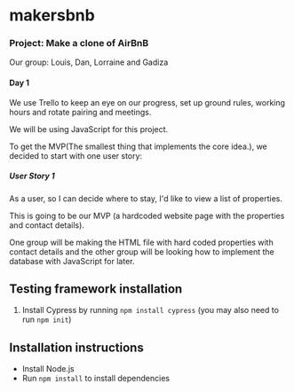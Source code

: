 # makersbnb


### Project: Make a clone of AirBnB

Our group: Louis, Dan, Lorraine and Gadiza

#### Day 1

We use Trello to keep an eye on our progress, set up ground rules, working hours and rotate pairing and meetings.

We will be using JavaScript for this project.

To get the MVP(The smallest thing that implements the core idea.), we decided to start with one user story:

##### User Story 1

As a user, so I can decide where to stay, I'd like to view a list of properties.

This is going to be our MVP (a hardcoded website page with the properties and contact details). 

One group will be making the HTML file with hard coded properties with contact details and the other group will be looking how to implement the database with JavaScript for later.


Testing framework installation
-----

1. Install Cypress by running `npm install cypress` (you may also need to run `npm init`)


Installation instructions
-----

- Install Node.js
- Run `npm install` to install dependencies
